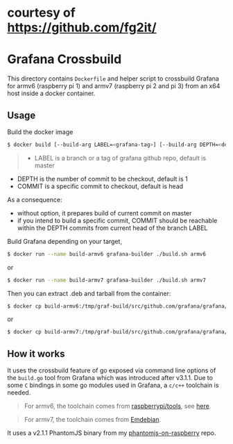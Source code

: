 # courtesy of https://github.com/fg2it/


# Grafana Crossbuild

This directory contains `Dockerfile` and helper script to crossbuild Grafana for
armv6 (raspberry pi 1) and armv7 (raspberry pi 2 and pi 3) from an x64 host
inside a docker container.

## Usage
Build the docker image
```bash
$ docker build [--build-arg LABEL=<grafana-tag>] [--build-arg DEPTH=<depth>] [--build-arg COMMIT=<git-commit>] -t grafana-builder .
```
>- LABEL is a branch or a tag of grafana github repo, default is master
- DEPTH is the number of commit to be checkout, default is 1
- COMMIT is a specific commit to checkout, default is head
>
As a consequence:
- without option, it prepares build of current commit on master
- if you intend to build a specific commit, COMMIT should be reachable within the DEPTH commits from current head of the branch LABEL

Build Grafana depending on your target,
```bash
$ docker run --name build-armv6 grafana-builder ./build.sh armv6
```
or
```bash
$ docker run --name build-armv7 grafana-builder ./build.sh armv7
```


Then you can extract .deb and tarball from the container:
```bash
$ docker cp build-armv6:/tmp/graf-build/src/github.com/grafana/grafana/dist/ armv6
```
or
```bash
$ docker cp build-armv7:/tmp/graf-build/src/github.com/grafana/grafana/dist/ armv7
```

## How it works
It uses the crossbuild feature of go exposed via command line options of the
`build.go` tool from Grafana which was introduced after v3.1.1.
Due to some `C` bindings in some go modules used in Grafana, a `c/c++` toolchain is needed.
> For armv6, the toolchain comes from
[raspberrypi/tools](https://github.com/raspberrypi/tools), see
[here](https://github.com/fg2it/cross-rpi1b).

> For armv7, the toolchain comes from [Emdebian](http://www.emdebian.org/).

It uses a v2.1.1 PhantomJS binary from my
[phantomjs-on-raspberry](https://github.com/fg2it/phantomjs-on-raspberry) repo.
